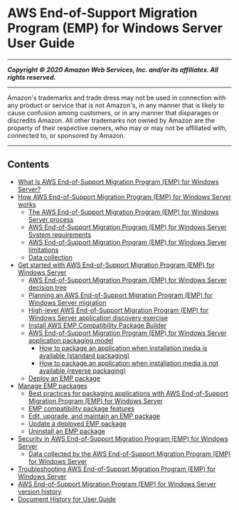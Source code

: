 # AWS End-of-Support Migration Program (EMP) for Windows Server User Guide

-----
*****Copyright &copy; 2020 Amazon Web Services, Inc. and/or its affiliates. All rights reserved.*****

-----
Amazon's trademarks and trade dress may not be used in 
     connection with any product or service that is not Amazon's, 
     in any manner that is likely to cause confusion among customers, 
     or in any manner that disparages or discredits Amazon. All other 
     trademarks not owned by Amazon are the property of their respective
     owners, who may or may not be affiliated with, connected to, or 
     sponsored by Amazon.

-----
## Contents
+ [What Is AWS End-of-Support Migration Program (EMP) for Windows Server?](doc_source/emp-what-is.md)
+ [How AWS End-of-Support Migration Program (EMP) for Windows Server works](emp-how-it-works.md)
   + [The AWS End-of-Support Migration Program (EMP) for Windows Server process](emp-steps.md)
   + [AWS End-of-Support Migration Program (EMP) for Windows Server System requirements](emp-supported-os.md)
   + [AWS End-of-Support Migration Program (EMP) for Windows Server limitations](emp-limitations.md)
   + [Data collection](emp-data.md)
+ [Get started with AWS End-of-Support Migration Program (EMP) for Windows Server](emp-getting-started.md)
   + [AWS End-of-Support Migration Program (EMP) for Windows Server decision tree](emp-decision-tree.md)
   + [Planning an AWS End-of-Support Migration Program (EMP) for Windows Server migration](emp-planning.md)
   + [High-level AWS End-of-Support Migration Program (EMP) for Windows Server application discovery exercise](emp-high-level-discovery.md)
   + [Install AWS EMP Compatibility Package Builder](emp-install-compatibility-package-builder.md)
   + [AWS End-of-Support Migration Program (EMP) for Windows Server application packaging model](emp-packaging-model.md)
      + [How to package an application when installation media is available (standard packaging)](emp-getting-started-packaging-media.md)
      + [How to package an application when installation media is not available (reverse packaging)](emp-getting-started-packaging-no-media.md)
   + [Deploy an EMP package](emp-deploy.md)
+ [Manage EMP packages](emp-manage.md)
   + [Best practices for packaging applications with AWS End-of-Support Migration Program (EMP) for Windows Server](emp-best-practices.md)
   + [EMP compatibility package features](emp-compatibility-package-features.md)
   + [Edit, upgrade, and maintain an EMP package](emp-edit-upgrade-maintain.md)
   + [Update a deployed EMP package](emp-deploy-updated-package.md)
   + [Uninstall an EMP package](emp-uninstall.md)
+ [Security in AWS End-of-Support Migration Program (EMP) for Windows Server](emp-security.md)
   + [Data collected by the AWS End-of-Support Migration Program (EMP) for Windows Server](emp-security-data.md)
+ [Troubleshooting AWS End-of-Support Migration Program (EMP) for Windows Server](emp-troubleshooting.md)
+ [AWS End-of-Support Migration Program (EMP) for Windows Server version history](emp-versions.md)
+ [Document History for User Guide](doc-history.md)
